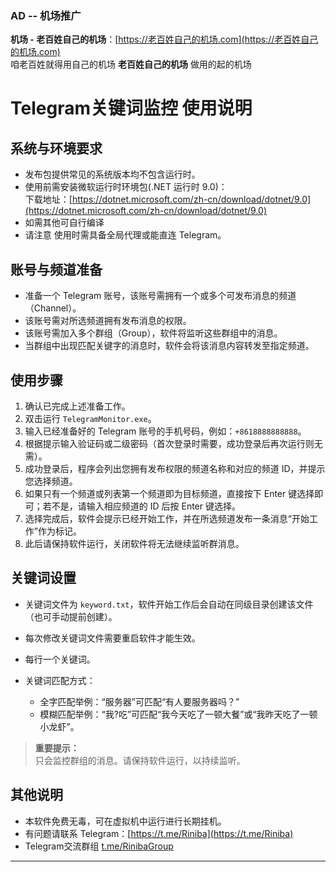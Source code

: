 ### AD -- 机场推广

**机场 - 老百姓自己的机场**：[https://老百姓自己的机场.com](https://老百姓自己的机场.com)  
咱老百姓就得用自己的机场 **老百姓自己的机场** 做用的起的机场



# Telegram关键词监控 使用说明

## 系统与环境要求
- 发布包提供常见的系统版本均不包含运行时。  
- 使用前需安装微软运行时环境包(.NET 运行时 9.0)：  
  下载地址：[https://dotnet.microsoft.com/zh-cn/download/dotnet/9.0](https://dotnet.microsoft.com/zh-cn/download/dotnet/9.0)  
- 如需其他可自行编译
- 请注意 使用时需具备全局代理或能直连 Telegram。  

## 账号与频道准备
- 准备一个 Telegram 账号，该账号需拥有一个或多个可发布消息的频道（Channel）。
- 该账号需对所选频道拥有发布消息的权限。
- 该账号需加入多个群组（Group），软件将监听这些群组中的消息。
- 当群组中出现匹配关键字的消息时，软件会将该消息内容转发至指定频道。

## 使用步骤
1. 确认已完成上述准备工作。
2. 双击运行 `TelegramMonitor.exe`。
3. 输入已经准备好的 Telegram 账号的手机号码，例如：`+8618888888888`。
4. 根据提示输入验证码或二级密码（首次登录时需要，成功登录后再次运行则无需）。
5. 成功登录后，程序会列出您拥有发布权限的频道名称和对应的频道 ID，并提示您选择频道。
6. 如果只有一个频道或列表第一个频道即为目标频道，直接按下 Enter 键选择即可；若不是，请输入相应频道的 ID 后按 Enter 键选择。
7. 选择完成后，软件会提示已经开始工作，并在所选频道发布一条消息“开始工作”作为标记。
8. 此后请保持软件运行，关闭软件将无法继续监听群消息。

## 关键词设置
- 关键词文件为 `keyword.txt`，软件开始工作后会自动在同级目录创建该文件（也可手动提前创建）。

- 每次修改关键词文件需要重启软件才能生效。

- 每行一个关键词。

- 关键词匹配方式：
  - 全字匹配举例：“服务器”可匹配“有人要服务器吗？”  
  - 模糊匹配举例：“我?吃”可匹配“我今天吃了一顿大餐”或“我昨天吃了一顿小龙虾”。
  
  

> **重要提示：**  
> 只会监控群组的消息。请保持软件运行，以持续监听。

## 其他说明
- 本软件免费无毒，可在虚拟机中运行进行长期挂机。
- 有问题请联系 Telegram：[https://t.me/Riniba](https://t.me/Riniba)
- Telegram交流群组 [t.me/RinibaGroup](https://t.me/RinibaGroup)

  

---


